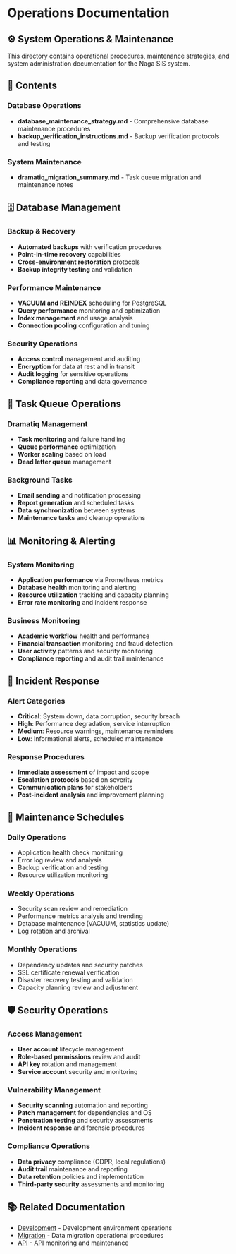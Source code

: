 # Operations Documentation

## ⚙️ System Operations & Maintenance

This directory contains operational procedures, maintenance strategies, and system administration documentation for the Naga SIS system.

## 📁 Contents

### Database Operations
- **database_maintenance_strategy.md** - Comprehensive database maintenance procedures
- **backup_verification_instructions.md** - Backup verification protocols and testing

### System Maintenance
- **dramatiq_migration_summary.md** - Task queue migration and maintenance notes

## 🗄️ Database Management

### Backup & Recovery
- **Automated backups** with verification procedures
- **Point-in-time recovery** capabilities
- **Cross-environment restoration** protocols
- **Backup integrity testing** and validation

### Performance Maintenance
- **VACUUM and REINDEX** scheduling for PostgreSQL
- **Query performance** monitoring and optimization
- **Index management** and usage analysis
- **Connection pooling** configuration and tuning

### Security Operations
- **Access control** management and auditing
- **Encryption** for data at rest and in transit
- **Audit logging** for sensitive operations
- **Compliance reporting** and data governance

## 🔄 Task Queue Operations

### Dramatiq Management
- **Task monitoring** and failure handling
- **Queue performance** optimization
- **Worker scaling** based on load
- **Dead letter queue** management

### Background Tasks
- **Email sending** and notification processing
- **Report generation** and scheduled tasks
- **Data synchronization** between systems
- **Maintenance tasks** and cleanup operations

## 📊 Monitoring & Alerting

### System Monitoring
- **Application performance** via Prometheus metrics
- **Database health** monitoring and alerting
- **Resource utilization** tracking and capacity planning
- **Error rate monitoring** and incident response

### Business Monitoring
- **Academic workflow** health and performance
- **Financial transaction** monitoring and fraud detection
- **User activity** patterns and security monitoring
- **Compliance reporting** and audit trail maintenance

## 🚨 Incident Response

### Alert Categories
- **Critical**: System down, data corruption, security breach
- **High**: Performance degradation, service interruption
- **Medium**: Resource warnings, maintenance reminders
- **Low**: Informational alerts, scheduled maintenance

### Response Procedures
- **Immediate assessment** of impact and scope
- **Escalation protocols** based on severity
- **Communication plans** for stakeholders
- **Post-incident analysis** and improvement planning

## 🔧 Maintenance Schedules

### Daily Operations
- Application health check monitoring
- Error log review and analysis
- Backup verification and testing
- Resource utilization monitoring

### Weekly Operations
- Security scan review and remediation
- Performance metrics analysis and trending
- Database maintenance (VACUUM, statistics update)
- Log rotation and archival

### Monthly Operations
- Dependency updates and security patches
- SSL certificate renewal verification
- Disaster recovery testing and validation
- Capacity planning review and adjustment

## 🛡️ Security Operations

### Access Management
- **User account** lifecycle management
- **Role-based permissions** review and audit
- **API key** rotation and management
- **Service account** security and monitoring

### Vulnerability Management
- **Security scanning** automation and reporting
- **Patch management** for dependencies and OS
- **Penetration testing** and security assessments
- **Incident response** and forensic procedures

### Compliance Operations
- **Data privacy** compliance (GDPR, local regulations)
- **Audit trail** maintenance and reporting
- **Data retention** policies and implementation
- **Third-party security** assessments and monitoring

## 📚 Related Documentation
- [Development](../development/) - Development environment operations
- [Migration](../migration/) - Data migration operational procedures
- [API](../api/) - API monitoring and maintenance